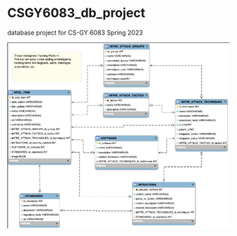 # CSGY6083_db_project
database project for CS-GY 6083 Spring 2023

![](architectureplan.png "architecture plan")